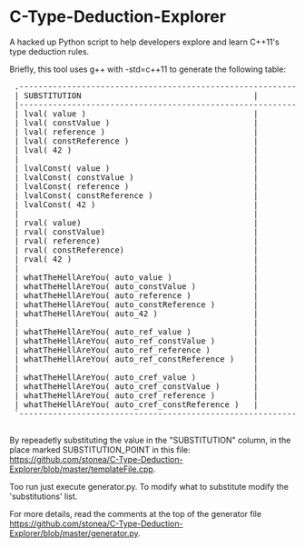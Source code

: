 # C-Type-Deduction-Explorer
A hacked up Python script to help developers explore and learn C++11's type deduction rules.

Briefly, this tool uses g++ with -std=c++11 to generate the following table:

<pre>
 .-----------------------------------------------------------------------------------------------.
 | SUBSTITUTION                                    |            type of T |         type of expr |
 |-----------------------------------------------------------------------------------------------|
 | lval( value )                                   |                  int |                 int& |
 | lval( constValue )                              |            const int |           const int& |
 | lval( reference )                               |                  int |                 int& |
 | lval( constReference )                          |            const int |           const int& |
 | lval( 42 )                                      |                  int |                 int& |
 |                                                 |                      |                      |
 | lvalConst( value )                              |                  int |           const int& |
 | lvalConst( constValue )                         |                  int |           const int& |
 | lvalConst( reference )                          |                  int |           const int& |
 | lvalConst( constReference )                     |                  int |           const int& |
 | lvalConst( 42 )                                 |                  int |           const int& |
 |                                                 |                      |                      |
 | rval( value)                                    |                 int& |                 int& |
 | rval( constValue)                               |           const int& |           const int& |
 | rval( reference)                                |                 int& |                 int& |
 | rval( constReference)                           |           const int& |           const int& |
 | rval( 42 )                                      |                  int |                int&& |
 |                                                 |                      |                      |
 | whatTheHellAreYou( auto_value )                 |                 None |                  int |
 | whatTheHellAreYou( auto_constValue )            |                 None |                  int |
 | whatTheHellAreYou( auto_reference )             |                 None |                  int |
 | whatTheHellAreYou( auto_constReference )        |                 None |                  int |
 | whatTheHellAreYou( auto_42 )                    |                 None |       decltype(expr) |
 |                                                 |                      |                      |
 | whatTheHellAreYou( auto_ref_value )             |                 None |                 int& |
 | whatTheHellAreYou( auto_ref_constValue )        |                 None |           const int& |
 | whatTheHellAreYou( auto_ref_reference )         |                 None |                 int& |
 | whatTheHellAreYou( auto_ref_constReference )    |                 None |           const int& |
 |                                                 |                      |                      |
 | whatTheHellAreYou( auto_cref_value )            |                 None |           const int& |
 | whatTheHellAreYou( auto_cref_constValue )       |                 None |           const int& |
 | whatTheHellAreYou( auto_cref_reference )        |                 None |           const int& |
 | whatTheHellAreYou( auto_cref_constReference )   |                 None |           const int& |
 `----------------------------------------------------------------------------------------------'
 </pre>
By repeadetly substituting the value in the "SUBSTITUTION" column, in the place marked SUBSTITUTION_POINT in this file:
<https://github.com/stonea/C-Type-Deduction-Explorer/blob/master/templateFile.cpp>.

Too run just execute generator.py.
To modify what to substitute modify the 'substitutions' list.

For more details, read the comments at the top of the generator file <https://github.com/stonea/C-Type-Deduction-Explorer/blob/master/generator.py>.
